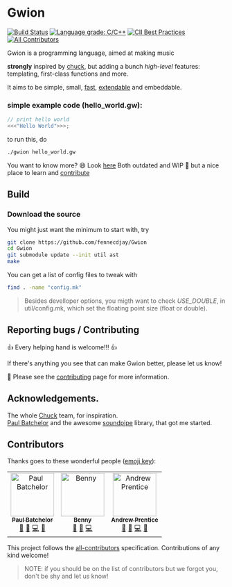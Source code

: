 # Gwion

[![Build Status](https://travis-ci.org/fennecdjay/Gwion.svg?branch=master)](https://travis-ci.org/fennecdjay/Gwion)
[![Language grade: C/C++](https://img.shields.io/lgtm/grade/cpp/g/fennecdjay/Gwion.svg?logo=lgtm&logoWidth=18)](https://lgtm.com/projects/g/fennecdjay/Gwion/context:cpp)
[![CII Best Practices](https://bestpractices.coreinfrastructure.org/projects/2417/badge)](https://bestpractices.coreinfrastructure.org/projects/2417)
[![All Contributors](https://img.shields.io/badge/all_contributors-3-brigthgreen.svg)](#contributors)
<!--[![Coveralls branch](https://img.shields.io/coveralls/fennecdjay/Gwion/master.svg)](https://coveralls.io/github/fennecdjay/Gwion?branch=master)-->

Gwion is a programming language, aimed at making music

**strongly** inspired by [chuck](http://chuck.stanford.edu/), but adding a bunch *high-level* features:  
	  templating, first-class functions and more.  
<!-- TODO: add benchmarks in doc and link to it -->
It aims to be simple, small,
 [fast](https://fennecdjay.github.io/Benchmarks),
 [extendable](https://github.com/fennecdjay/Gwion-plug) and embeddable.

### simple example code (hello_world.gw):

```cpp
// print hello world
<<<"Hello World">>>;
```
to run this, do

```sh
./gwion hello_world.gw
```
You want to know more? :smile: Look [here](https://fennecdjay.github.io/gwion/)
Both outdated and WIP :construction_worker: but a nice place to learn and [contribute](https://github.com/fennecdjay/gwion/issues)

## Build
### Download the source
You might just want the minimum to start with, try
``` sh
git clone https://github.com/fennecdjay/Gwion
cd Gwion
git submodule update --init util ast
make
```

You can get a list of config files to tweak with
``` sh
find . -name "config.mk"
```
> Besides develloper options, you migth want to check *USE_DOUBLE*, in util/config.mk, which set the floating point size (float or double).

## Reporting bugs / Contributing

:+1: Every helping hand is welcome!!! :+1:  

If there's anything you see that can make Gwion better, please let us know!

:book: Please see the [contributing](.github/CONTRIBUTING.md) page for more information.

## Acknowledgements.
The whole [Chuck](http://chuck.cs.princeton.edu/) team, for inspiration.  
[Paul Batchelor](https://github.com/PaulBatchelor) and the awesome [soundpipe](https://github.com/PaulBatchelor/Soundpipe) library, that got me started.

## Contributors

Thanks goes to these wonderful people ([emoji key](https://github.com/kentcdodds/all-contributors#emoji-key)):
<!-- ALL-CONTRIBUTORS-LIST:START - Do not remove or modify this section -->
<!-- prettier-ignore -->
<table><tr><td align="center"><a href="http://paulbatchelor.github.io"><img src="https://avatars3.githubusercontent.com/u/8139389?v=4" width="100px;" alt="Paul Batchelor"/><br /><sub><b>Paul Batchelor</b></sub></a><br /><a href="#question-PaulBatchelor" title="Answering Questions">💬</a> <a href="https://github.com/fennecdjay/Gwion/issues?q=author%3APaulBatchelor" title="Bug reports">🐛</a> <a href="https://github.com/fennecdjay/Gwion/commits?author=PaulBatchelor" title="Code">💻</a> <a href="#ideas-PaulBatchelor" title="Ideas, Planning, & Feedback">🤔</a></td><td align="center"><a href="https://github.com/originalsouth"><img src="https://avatars1.githubusercontent.com/u/5300799?v=4" width="100px;" alt="Benny"/><br /><sub><b>Benny</b></sub></a><br /><a href="#question-originalsouth" title="Answering Questions">💬</a> <a href="https://github.com/fennecdjay/Gwion/issues?q=author%3Aoriginalsouth" title="Bug reports">🐛</a> <a href="https://github.com/fennecdjay/Gwion/commits?author=originalsouth" title="Code">💻</a></td><td align="center"><a href="https://github.com/scalarwaves"><img src="https://avatars1.githubusercontent.com/u/4212896?v=4" width="100px;" alt="Andrew Prentice"/><br /><sub><b>Andrew Prentice</b></sub></a><br /><a href="#question-scalarwaves" title="Answering Questions">💬</a> <a href="https://github.com/fennecdjay/Gwion/issues?q=author%3Ascalarwaves" title="Bug reports">🐛</a> <a href="https://github.com/fennecdjay/Gwion/commits?author=scalarwaves" title="Code">💻</a> <a href="#ideas-scalarwaves" title="Ideas, Planning, & Feedback">🤔</a></td></tr></table>

<!-- ALL-CONTRIBUTORS-LIST:END -->
This project follows the [all-contributors](https://github.com/kentcdodds/all-contributors) specification. Contributions of any kind welcome!

>    NOTE: if you should be on the list of contributors but we forgot you, don't be shy and let us know!
